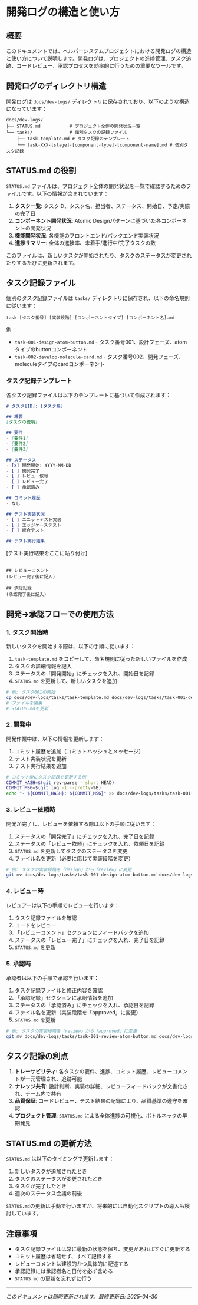 # 開発ログの構造と使い方

## 概要

このドキュメントでは、ヘルパーシステムプロジェクトにおける開発ログの構造と使い方について説明します。開発ログは、プロジェクトの進捗管理、タスク追跡、コードレビュー、承認プロセスを効率的に行うための重要なツールです。

## 開発ログのディレクトリ構造

開発ログは `docs/dev-logs/` ディレクトリに保存されており、以下のような構造になっています：

```
docs/dev-logs/
├── STATUS.md           # プロジェクト全体の開発状況一覧
└── tasks/              # 個別タスクの記録ファイル
    ├── task-template.md # タスク記録のテンプレート
    └── task-XXX-[stage]-[component-type]-[component-name].md # 個別タスク記録
```

## STATUS.md の役割

`STATUS.md` ファイルは、プロジェクト全体の開発状況を一覧で確認するためのファイルです。以下の情報が含まれています：

1. **タスク一覧**: タスクID、タスク名、担当者、ステータス、開始日、予定/実際の完了日
2. **コンポーネント開発状況**: Atomic Designパターンに基づいた各コンポーネントの開発状況
3. **機能開発状況**: 各機能のフロントエンド/バックエンド実装状況
4. **進捗サマリー**: 全体の進捗率、未着手/進行中/完了タスクの数

このファイルは、新しいタスクが開始されたり、タスクのステータスが変更されたりするたびに更新されます。

## タスク記録ファイル

個別のタスク記録ファイルは `tasks/` ディレクトリに保存され、以下の命名規則に従います：

```
task-[タスク番号]-[実装段階]-[コンポーネントタイプ]-[コンポーネント名].md
```

例：
- `task-001-design-atom-button.md` - タスク番号001、設計フェーズ、atomタイプのbuttonコンポーネント
- `task-002-develop-molecule-card.md` - タスク番号002、開発フェーズ、moleculeタイプのcardコンポーネント

### タスク記録テンプレート

各タスク記録ファイルは以下のテンプレートに基づいて作成されます：

```markdown
# タスク[ID]: [タスク名]

## 概要
[タスクの説明]

## 要件
- [要件1]
- [要件2]
- [要件3]

## ステータス
- [x] 開発開始: YYYY-MM-DD
- [ ] 開発完了
- [ ] レビュー依頼
- [ ] レビュー完了
- [ ] 承認済み

## コミット履歴
- なし

## テスト実装状況
- [ ] ユニットテスト実装
- [ ] エッジケーステスト
- [ ] 統合テスト

## テスト実行結果
```
[テスト実行結果をここに貼り付け]
```

## レビューコメント
(レビュー完了後に記入)

## 承認記録
(承認完了後に記入)
```

## 開発→承認フローでの使用方法

### 1. タスク開始時

新しいタスクを開始する際は、以下の手順に従います：

1. `task-template.md` をコピーして、命名規則に従った新しいファイルを作成
2. タスクの詳細情報を記入
3. ステータスの「開発開始」にチェックを入れ、開始日を記録
4. `STATUS.md` を更新して、新しいタスクを追加

```bash
# 例: タスク001の開始
cp docs/dev-logs/tasks/task-template.md docs/dev-logs/tasks/task-001-design-atom-button.md
# ファイルを編集
# STATUS.mdを更新
```

### 2. 開発中

開発作業中は、以下の情報を更新します：

1. コミット履歴を追加（コミットハッシュとメッセージ）
2. テスト実装状況を更新
3. テスト実行結果を追加

```bash
# コミット後にタスク記録を更新する例
COMMIT_HASH=$(git rev-parse --short HEAD)
COMMIT_MSG=$(git log -1 --pretty=%B)
echo "- ${COMMIT_HASH}: ${COMMIT_MSG}" >> docs/dev-logs/tasks/task-001-design-atom-button.md
```

### 3. レビュー依頼時

開発が完了し、レビューを依頼する際は以下の手順に従います：

1. ステータスの「開発完了」にチェックを入れ、完了日を記録
2. ステータスの「レビュー依頼」にチェックを入れ、依頼日を記録
3. `STATUS.md` を更新してタスクのステータスを変更
4. ファイル名を更新（必要に応じて実装段階を変更）

```bash
# 例: タスクの実装段階を「design」から「review」に変更
git mv docs/dev-logs/tasks/task-001-design-atom-button.md docs/dev-logs/tasks/task-001-review-atom-button.md
```

### 4. レビュー時

レビュアーは以下の手順でレビューを行います：

1. タスク記録ファイルを確認
2. コードをレビュー
3. 「レビューコメント」セクションにフィードバックを追加
4. ステータスの「レビュー完了」にチェックを入れ、完了日を記録
5. `STATUS.md` を更新

### 5. 承認時

承認者は以下の手順で承認を行います：

1. タスク記録ファイルと修正内容を確認
2. 「承認記録」セクションに承認情報を追加
3. ステータスの「承認済み」にチェックを入れ、承認日を記録
4. ファイル名を更新（実装段階を「approved」に変更）
5. `STATUS.md` を更新

```bash
# 例: タスクの実装段階を「review」から「approved」に変更
git mv docs/dev-logs/tasks/task-001-review-atom-button.md docs/dev-logs/tasks/task-001-approved-atom-button.md
```

## タスク記録の利点

1. **トレーサビリティ**: 各タスクの要件、進捗、コミット履歴、レビューコメントが一元管理され、追跡可能
2. **ナレッジ共有**: 設計判断、実装の詳細、レビューフィードバックが文書化され、チーム内で共有
3. **品質保証**: コードレビュー、テスト結果の記録により、品質基準の遵守を確認
4. **プロジェクト管理**: `STATUS.md` による全体進捗の可視化、ボトルネックの早期発見

## STATUS.md の更新方法

`STATUS.md` は以下のタイミングで更新します：

1. 新しいタスクが追加されたとき
2. タスクのステータスが変更されたとき
3. タスクが完了したとき
4. 週次のステータス会議の前後

`STATUS.md`の更新は手動で行いますが、将来的には自動化スクリプトの導入も検討しています。

## 注意事項

- タスク記録ファイルは常に最新の状態を保ち、変更があればすぐに更新する
- コミット履歴は省略せず、すべて記録する
- レビューコメントは建設的かつ具体的に記述する
- 承認記録には承認者名と日付を必ず含める
- `STATUS.md` の更新を忘れずに行う

---

*このドキュメントは随時更新されます。最終更新日: 2025-04-30*
